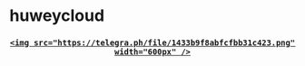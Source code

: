# huweycloud

<a href="#">

  <h3 align="center">

    <img src="https://telegra.ph/file/1433b9f8abfcfbb31c423.png" width="600px" />

  </h3>

</a>

